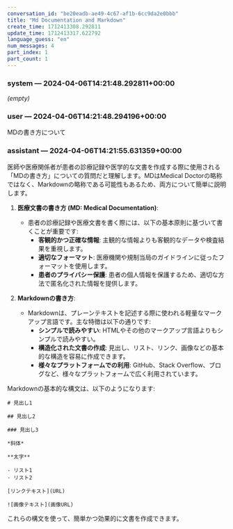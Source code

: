 ```yaml
---
conversation_id: "be20eadb-ae49-4c67-af1b-6cc9da2e0bbb"
title: "Md Documentation and Markdown"
create_time: 1712413308.292811
update_time: 1712413317.622792
language_guess: "en"
num_messages: 4
part_index: 1
part_count: 1
---
```


### system — 2024-04-06T14:21:48.292811+00:00

_(empty)_

### user — 2024-04-06T14:21:48.294196+00:00

MDの書き方について

### assistant — 2024-04-06T14:21:55.631359+00:00

医師や医療関係者が患者の診療記録や医学的な文書を作成する際に使用される「MDの書き方」についての質問だと理解します。MDはMedical Doctorの略称ではなく、Markdownの略称である可能性もあるため、両方について簡単に説明します。

1. **医療文書の書き方 (MD: Medical Documentation)**:
   - 患者の診療記録や医療文書を書く際には、以下の基本原則に基づいて書くことが重要です:
     - **客観的かつ正確な情報**: 主観的な情報よりも客観的なデータや検査結果を重視します。
     - **適切なフォーマット**: 医療機関や規制当局のガイドラインに従ったフォーマットを使用します。
     - **患者のプライバシー保護**: 患者の個人情報を保護するため、適切な方法で匿名化された情報を提供します。

2. **Markdownの書き方**:
   - Markdownは、プレーンテキストを記述する際に使われる軽量なマークアップ言語です。主な特徴は以下の通りです:
     - **シンプルで読みやすい**: HTMLやその他のマークアップ言語よりもシンプルで読みやすい。
     - **構造化された文書の作成**: 見出し、リスト、リンク、画像などの基本的な構造を容易に作成できます。
     - **様々なプラットフォームでの利用**: GitHub、Stack Overflow、ブログなど、様々なプラットフォームで広く利用されています。

Markdownの基本的な構文は、以下のようになります:

```
# 見出し1

## 見出し2

### 見出し3

*斜体*

**太字**

- リスト1
- リスト2

[リンクテキスト](URL)

![画像テキスト](画像URL)
```

これらの構文を使って、簡単かつ効果的に文書を作成できます。
